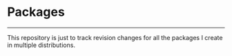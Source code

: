 
# Packages



---

This repository is just to track revision changes for all the packages I create in multiple distributions.

